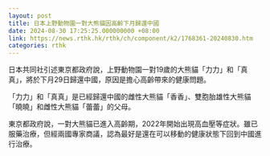 ```yaml
---
layout: post
title: 日本上野動物園一對大熊貓因高齡下月歸還中國
date: 2024-08-30 17:25:25.000000000 +08:00
link: https://news.rthk.hk/rthk/ch/component/k2/1768361-20240830.htm
categories: rthk
---
```


日本共同社引述東京都政府說，上野動物園一對19歲的大熊貓「力力」和「真真」，將於下月29日歸還中國，原因是擔心高齡帶來的健康問題。

「力力」和「真真」是已經歸還中國的雌性大熊貓「香香」、雙胞胎雄性大熊貓「曉曉」和雌性大熊貓「蕾蕾」的父母。

東京都政府說，一對大熊貓已進入高齡期，2022年開始出現高血壓等症狀。雖已服藥治療，但經兩國專家商議，認為最好是還在可以移動的健康狀態下回到中國進行治療。
